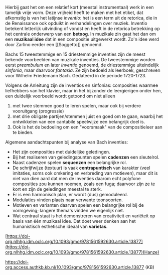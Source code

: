 Hierbij gaat het om een relatief kort (meestal instrumentaal) werk in een tamelijk vrije vorm. Deze vrijheid heeft te maken met het etiket, dat afkomstig is van het latijnse *inventio*: het is een term uit de retorica, die in de Renaissance ook opduikt in verhandelingen over muziek.
Inventio betekent letterlijk uitvinding of vondst en heeft in de retorica betrekking op het centrale onderwerp van een **betoog**. In muzikale zin gaat het dan om een **muzikaal idee** dat in een compositie uitgewerkt wordt. Zo'n idee werd door Zarlino eerder een [[Soggetto]] genoemd.

Bachs 15 tweestemmige en 15 driestemmige inventies zijn de meest bekende voorbeelden van muzikale inventies.
De tweestemmige worden eerst *preambulum* en later *inventio* genoemd, de driestemmige uiteindelijk *sinfonia*, maar daarvoor *fantasia*.
Ze zijn bedoeld als leerboek, geschreven voor Wilhelm Friedemann Bach. Gedateerd in de periode 1720-1723.

Volgens de Anleitung zijn de inventios en sinfonias: composities waarmee liefhebbers van het klavier, maar in het bijzonder de leergierigen onder hen, een duidelijk voorbeeld wordt getoond om niet alleen
1. met twee stemmen goed te leren spelen, maar ook bij verdere vooruitgang (progressie) 
2. met drie obligate partijen/stemmen juist en goed om te gaan, waarbij het ontwikkelen van een cantabile speelwijze een belangrijk doel is.
3. Ook is het de bedoeling om een "voorsmaak" van de compositieleer aan te bieden.

Algemene aandachtspunten bij analyse van Bach inventies:

- Het zijn composities met duidelijke geledingen.
- Bij het realiseren van geledingspunten spelen **cadenzen** een sleutelrol.
- Naast cadenzen spelen **sequenzen** een belangrijke rol.
- De schrijfwijze (textuur) is vaak **contrapuntisch** van karakter (veel imitaties, soms ook omkering en verbreding van motieven), maar dit is niet van dien aard dat men de inventies daarom echt polyfone composities zou kunnen noemen, zoals een fuga; daarvoor zijn ze te kort en zijn de geledingen meestal te sterk.
- Er is een harmonisch plan, er wordt (dus) gemoduleerd.
- Modulaties vinden plaats naar verwante toonsoorten.
- Motieven en varianten daarvan spelen een belangrijke rol bij de vormgeving; langere thema's vinden we eigenlijk niet.
- Wat centraal staat is het demonstreren van creativiteit en variëteit op basis van één muzikaal idee. Dat doet weer denken aan het humanistisch esthetische ideaal van **varietas**.

[https://doi-org.nlhhg.idm.oclc.org/10.1093/gmo/9781561592630.article.13877](https://doi-org.nlhhg.idm.oclc.org/10.1093/gmo/9781561592630.article.13877)(Hanze)

https://doi-org.access.authkb.kb.nl/10.1093/gmo/9781561592630.article.13877 (KB)










